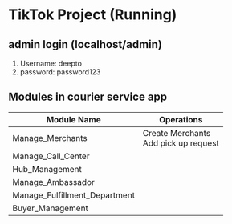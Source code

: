 # TikTok Project (Running)

## admin login (localhost/admin)
 1. Username: deepto
 2. password: password123

## Modules in courier service app

Module Name | Operations
------------ | -------------
Manage_Merchants | Create Merchants  <br> Add pick up request
Manage_Call_Center | 
Hub_Management |
Manage_Ambassador |
Manage_Fulfillment_Department |
Buyer_Management |


